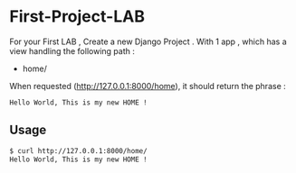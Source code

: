 # First-Project-LAB

For your First LAB , Create a new Django Project . With 1 app , which has a view handling the following path : 
- home/

When requested (http://127.0.0.1:8000/home), it should return the phrase :
```
Hello World, This is my new HOME !
```

## Usage
```bash
$ curl http://127.0.0.1:8000/home/
Hello World, This is my new HOME !
```